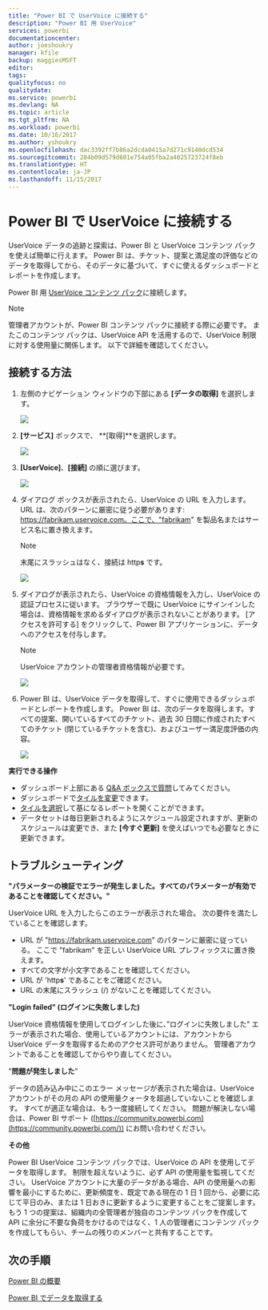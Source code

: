 ```yaml
---
title: "Power BI で UserVoice に接続する"
description: "Power BI 用 UserVoice"
services: powerbi
documentationcenter: 
author: joeshoukry
manager: kfile
backup: maggiesMSFT
editor: 
tags: 
qualityfocus: no
qualitydate: 
ms.service: powerbi
ms.devlang: NA
ms.topic: article
ms.tgt_pltfrm: NA
ms.workload: powerbi
ms.date: 10/16/2017
ms.author: yshoukry
ms.openlocfilehash: dac3392ff7b86a2dcda0415a7d271c9140dcd534
ms.sourcegitcommit: 284b09d579d601e754a05fba2a4025723724f8eb
ms.translationtype: HT
ms.contentlocale: ja-JP
ms.lasthandoff: 11/15/2017
---
```

# <a name="connect-to-uservoice-with-power-bi"></a>Power BI で UserVoice に接続する
UserVoice データの追跡と探索は、Power BI と UserVoice コンテンツ パックを使えば簡単に行えます。 Power BI は、チケット、提案と満足度の評価などのデータを取得してから、そのデータに基づいて、すぐに使えるダッシュボードとレポートを作成します。

Power BI 用 [UserVoice コンテンツ パック](https://app.powerbi.com/getdata/services/uservoice)に接続します。

>[!NOTE]
>管理者アカウントが、Power BI コンテンツ パックに接続する際に必要です。 またこのコンテンツ パックは、UserVoice API を活用するので、UserVoice 制限に対する使用量に関係します。 以下で詳細を確認してください。

## <a name="how-to-connect"></a>接続する方法
1. 左側のナビゲーション ウィンドウの下部にある **[データの取得]** を選択します。
   
   ![](media/service-connect-to-uservoice/pbi_getdata.png)
2. **[サービス]** ボックスで、 **[取得]**を選択します。
   
   ![](media/service-connect-to-uservoice/pbi_getservices.png) 
3. **[UserVoice]**、**[接続]** の順に選びます。
   
   ![](media/service-connect-to-uservoice/uservoice.png)
4. ダイアログ ボックスが表示されたら、UserVoice の URL を入力します。 URL は、次のパターンに厳密に従う必要があります: https://fabrikam.uservoice.com。ここで、"fabrikam" を製品名またはサービス名に置き換えます。
   
   >[!NOTE]
   >末尾にスラッシュはなく、接続は http**s** です。
   
   ![](media/service-connect-to-uservoice/capture.png)
5. ダイアログが表示されたら、UserVoice の資格情報を入力し、UserVoice の認証プロセスに従います。 ブラウザーで既に UserVoice にサインインした場合は、資格情報を求めるダイアログが表示されないことがあります。 [アクセスを許可する] をクリックして、Power BI アプリケーションに、データへのアクセスを付与します。
   
   >[!NOTE]
   >UserVoice アカウントの管理者資格情報が必要です。
   
   ![](media/service-connect-to-uservoice/capture3.png)
6. Power BI は、UserVoice データを取得して、すぐに使用できるダッシュボードとレポートを作成します。 Power BI は、次のデータを取得します。すべての提案、開いているすべてのチケット、過去 30 日間に作成されたすべてのチケット (閉じているチケットを含む)、およびユーザー満足度評価の内容。 
   
   ![](media/service-connect-to-uservoice/capture4.png)

**実行できる操作**

* ダッシュボード上部にある [Q&A ボックスで質問](service-q-and-a.md)してみてください。
* ダッシュボードで[タイルを変更](service-dashboard-edit-tile.md)できます。
* [タイルを選択](service-dashboard-tiles.md)して基になるレポートを開くことができます。
* データセットは毎日更新されるようにスケジュール設定されますが、更新のスケジュールは変更でき、また **[今すぐ更新]** を使えばいつでも必要なときに更新できます。

## <a name="troubleshooting"></a>トラブルシューティング
**"パラメーターの検証でエラーが発生しました。すべてのパラメーターが有効であることを確認してください。"**

UserVoice URL を入力したらこのエラーが表示された場合。 次の要件を満たしていることを確認します。

* URL が "https://fabrikam.uservoice.com" のパターンに厳密に従っている。 ここで "fabrikam" を正しい UserVoice URL プレフィックスに置き換えます。
* すべての文字が小文字であることを確認してください。
* URL が 'http**s**' であることをご確認ください。
* URL の末尾にスラッシュ (/) がないことを確認してください。

**"Login failed" (ログインに失敗しました)**

UserVoice 資格情報を使用してログインした後に、”ログインに失敗しました" エラーが表示された場合、使用しているアカウントには、アカウントから UserVoice データを取得するためのアクセス許可がありません。 管理者アカウントであることを確認してからやり直してください。

"**問題が発生しました**”

データの読み込み中にこのエラー メッセージが表示された場合は、UserVoice アカウントがその月の API の使用量クォータを超過していないことを確認します。 すべてが適正な場合は、もう一度接続してください。 問題が解決しない場合は、Power BI サポート ([https://community.powerbi.com](https://community.powerbi.com/)) にお問い合わせください。

**その他**  

Power BI UserVoice コンテンツ パックでは、UserVoice の API を使用してデータを取得します。 制限を超えないように、必ず API の使用量を監視してください。 UserVoice アカウントに大量のデータがある場合、API の使用量への影響を最小にするために、更新頻度を、既定である現在の 1 日 1 回から、必要に応じて平日のみ、または 1 日おきに更新するように変更することをご提案します。 もう 1 つの提案は、組織内の全管理者が独自のコンテンツ パックを作成して API に余分に不要な負荷をかけるのではなく、1 人の管理者にコンテンツ パックを作成してもらい、チームの残りのメンバーと共有することです。

## <a name="next-steps"></a>次の手順
[Power BI の概要](service-get-started.md)

[Power BI でデータを取得する](service-get-data.md)

